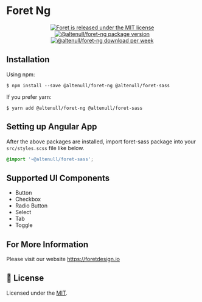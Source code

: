 # Foret Ng

<p align="center">
  <a href="https://github.com/altenull/foret/blob/master/LICENSE">
    <img src="https://img.shields.io/badge/license-MIT-blue.svg" alt="Foret is released under the MIT license" />
  </a>
  <a href="https://www.npmjs.com/package/@altenull/foret-ng">
    <img src="https://img.shields.io/npm/v/@altenull/foret-ng?logo=npm&logoColor=fff&label=%40altenull%2Fforet-ng&color=limegreen" alt="@altenull/foret-ng package version" />
  </a>
  <a href="https://www.npmjs.com/package/@altenull/foret-ng">
    <img src="https://img.shields.io/npm/dw/@altenull/foret-ng?color=green" alt="@altenull/foret-ng download per week" />
  </a>
</p>

## Installation

Using npm:

```shell
$ npm install --save @altenull/foret-ng @altenull/foret-sass
```

If you prefer yarn:

```shell
$ yarn add @altenull/foret-ng @altenull/foret-sass
```

## Setting up Angular App

After the above packages are installed, import foret-sass package into your `src/styles.scss` file like below.

```scss
@import '~@altenull/foret-sass';
```

## Supported UI Components

- Button
- Checkbox
- Radio Button
- Select
- Tab
- Toggle

## For More Information

Please visit our website https://foretdesign.io

## 📝 License

Licensed under the [MIT](../LICENSE).
